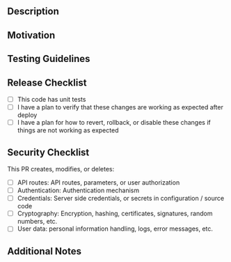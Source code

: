 Description
-----------

Motivation
----------

Testing Guidelines
------------------

Release Checklist
-----------------

- [ ] This code has unit tests
- [ ] I have a plan to verify that these changes are working as expected after deploy
- [ ] I have a plan for how to revert, rollback, or disable these changes if things are not working as expected

Security Checklist
-------------------

This PR creates, modifies, or deletes:

- [ ] API routes: API routes, parameters, or user authorization
- [ ] Authentication: Authentication mechanism
- [ ] Credentials: Server side credentials, or secrets in configuration / source code
- [ ] Cryptography: Encryption, hashing, certificates, signatures, random numbers, etc.
- [ ] User data: personal information handling, logs, error messages, etc.

<!--

If you checked any of those, please request a review from `@reach4help/security`.

-->

Additional Notes
----------------

<!--

If this PR fixes an issue, please add "closes #issue-id" here, otherwise add a reference to the issue it relates to.

-->
